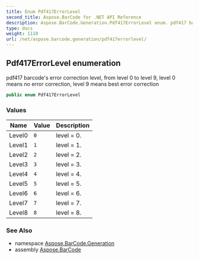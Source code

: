 ```yaml
---
title: Enum Pdf417ErrorLevel
second_title: Aspose.BarCode for .NET API Reference
description: Aspose.BarCode.Generation.Pdf417ErrorLevel enum. pdf417 barcodes error correction level from level 0 to level 9 level 0 means no error correction level 9 means best error correction
type: docs
weight: 1110
url: /net/aspose.barcode.generation/pdf417errorlevel/
---
```

## Pdf417ErrorLevel enumeration

pdf417 barcode's error correction level, from level 0 to level 9, level 0 means no error correction, level 9 means best error correction

```csharp
public enum Pdf417ErrorLevel
```

### Values

| Name | Value | Description |
| --- | --- | --- |
| Level0 | `0` | level = 0. |
| Level1 | `1` | level = 1. |
| Level2 | `2` | level = 2. |
| Level3 | `3` | level = 3. |
| Level4 | `4` | level = 4. |
| Level5 | `5` | level = 5. |
| Level6 | `6` | level = 6. |
| Level7 | `7` | level = 7. |
| Level8 | `8` | level = 8. |

### See Also

* namespace [Aspose.BarCode.Generation](../../aspose.barcode.generation/)
* assembly [Aspose.BarCode](../../)


